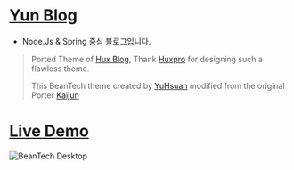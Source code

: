 # [Yun Blog](https://cheese10yun.github.io/)
* Node.Js & Spring 중심 블로그입니다.

> Ported Theme of [Hux Blog](https://github.com/Huxpro/huxpro.github.io), Thank [Huxpro](https://github.com/Huxpro) for designing such a flawless theme.
> 
> This BeanTech theme created by [YuHsuan](http://beantech.org) modified from the original Porter [Kaijun](http://kaijun.rocks/hexo-theme-huxblog/)

# [Live Demo](http://beantech.org)
![BeanTech Desktop](http://beantech.org/img/beantech-desktop.png)